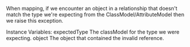 When mapping, if we encounter an object in a relationship that doesn't match the type we're expecting from the ClassModel/AttributeModel then we raise this exception. 

Instance Variables:
	expectedType	<GlorpClassModel>		The classModel for the type we were expecting.
	object	<Object>	The object that contained the invalid reference.

